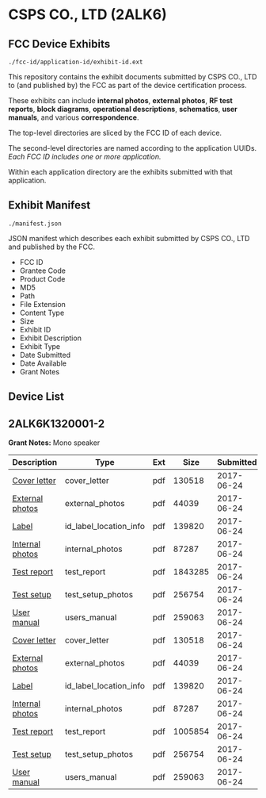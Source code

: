 # CSPS CO., LTD (2ALK6)
## FCC Device Exhibits

```
./fcc-id/application-id/exhibit-id.ext
```

This repository contains the exhibit documents submitted by CSPS CO., LTD to (and published by) the FCC as part of the device certification process.

These exhibits can include **internal photos**, **external photos**, **RF test reports**, **block diagrams**, **operational descriptions**, **schematics**, **user manuals**, and various **correspondence**.

The top-level directories are sliced by the FCC ID of each device.

The second-level directories are named according to the application UUIDs. *Each FCC ID includes one or more application.*

Within each application directory are the exhibits submitted with that application. 

## Exhibit Manifest

```
./manifest.json
```

JSON manifest which describes each exhibit submitted by CSPS CO., LTD and published by the FCC.

- FCC ID
- Grantee Code
- Product Code
- MD5
- Path
- File Extension
- Content Type
- Size
- Exhibit ID
- Exhibit Description
- Exhibit Type
- Date Submitted
- Date Available
- Grant Notes

## Device List
## 2ALK6K1320001-2
**Grant Notes:** Mono speaker

| Description | Type | Ext | Size | Submitted | Available |
| ----------- | ---- | --- | ---- | --------- | --------- |
| [Cover letter](2ALK6K1320001-2/9c5fe10e6419100dca36c5506f57f4cd/3438273.pdf) | cover_letter | pdf | 130518 | 2017-06-24 | 2017-06-24 |
| [External photos](2ALK6K1320001-2/9c5fe10e6419100dca36c5506f57f4cd/3438274.pdf) | external_photos | pdf | 44039 | 2017-06-24 | 2017-06-24 |
| [Label](2ALK6K1320001-2/9c5fe10e6419100dca36c5506f57f4cd/3438275.pdf) | id_label_location_info | pdf | 139820 | 2017-06-24 | 2017-06-24 |
| [Internal photos](2ALK6K1320001-2/9c5fe10e6419100dca36c5506f57f4cd/3438276.pdf) | internal_photos | pdf | 87287 | 2017-06-24 | 2017-06-24 |
| [Test report](2ALK6K1320001-2/9c5fe10e6419100dca36c5506f57f4cd/3438289.pdf) | test_report | pdf | 1843285 | 2017-06-24 | 2017-06-24 |
| [Test setup](2ALK6K1320001-2/9c5fe10e6419100dca36c5506f57f4cd/3438280.pdf) | test_setup_photos | pdf | 256754 | 2017-06-24 | 2017-06-24 |
| [User manual](2ALK6K1320001-2/9c5fe10e6419100dca36c5506f57f4cd/3438281.pdf) | users_manual | pdf | 259063 | 2017-06-24 | 2017-06-24 |
| [Cover letter](2ALK6K1320001-2/0a5404a10db1a1a378b7950b67affec6/3438273.pdf) | cover_letter | pdf | 130518 | 2017-06-24 | 2017-06-24 |
| [External photos](2ALK6K1320001-2/0a5404a10db1a1a378b7950b67affec6/3438274.pdf) | external_photos | pdf | 44039 | 2017-06-24 | 2017-06-24 |
| [Label](2ALK6K1320001-2/0a5404a10db1a1a378b7950b67affec6/3438275.pdf) | id_label_location_info | pdf | 139820 | 2017-06-24 | 2017-06-24 |
| [Internal photos](2ALK6K1320001-2/0a5404a10db1a1a378b7950b67affec6/3438276.pdf) | internal_photos | pdf | 87287 | 2017-06-24 | 2017-06-24 |
| [Test report](2ALK6K1320001-2/0a5404a10db1a1a378b7950b67affec6/3438279.pdf) | test_report | pdf | 1005854 | 2017-06-24 | 2017-06-24 |
| [Test setup](2ALK6K1320001-2/0a5404a10db1a1a378b7950b67affec6/3438280.pdf) | test_setup_photos | pdf | 256754 | 2017-06-24 | 2017-06-24 |
| [User manual](2ALK6K1320001-2/0a5404a10db1a1a378b7950b67affec6/3438281.pdf) | users_manual | pdf | 259063 | 2017-06-24 | 2017-06-24 |
